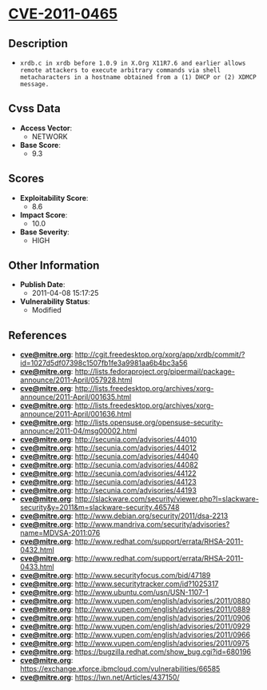 
# [CVE-2011-0465](http://cgit.freedesktop.org/xorg/app/xrdb/commit/?id=1027d5df07398c1507fb1fe3a9981aa6b4bc3a56)

## Description

- `xrdb.c in xrdb before 1.0.9 in X.Org X11R7.6 and earlier allows remote attackers to execute arbitrary commands via shell metacharacters in a hostname obtained from a (1) DHCP or (2) XDMCP message.`

## Cvss Data

- **Access Vector**:
  - NETWORK
- **Base Score**:
  - 9.3

## Scores

- **Exploitability Score**:
  - 8.6
- **Impact Score**:
  - 10.0
- **Base Severity**:
  - HIGH

## Other Information

- **Publish Date**:
  - 2011-04-08 15:17:25
- **Vulnerability Status**:
  - Modified

## References

- **cve@mitre.org**: http://cgit.freedesktop.org/xorg/app/xrdb/commit/?id=1027d5df07398c1507fb1fe3a9981aa6b4bc3a56
- **cve@mitre.org**: http://lists.fedoraproject.org/pipermail/package-announce/2011-April/057928.html
- **cve@mitre.org**: http://lists.freedesktop.org/archives/xorg-announce/2011-April/001635.html
- **cve@mitre.org**: http://lists.freedesktop.org/archives/xorg-announce/2011-April/001636.html
- **cve@mitre.org**: http://lists.opensuse.org/opensuse-security-announce/2011-04/msg00002.html
- **cve@mitre.org**: http://secunia.com/advisories/44010
- **cve@mitre.org**: http://secunia.com/advisories/44012
- **cve@mitre.org**: http://secunia.com/advisories/44040
- **cve@mitre.org**: http://secunia.com/advisories/44082
- **cve@mitre.org**: http://secunia.com/advisories/44122
- **cve@mitre.org**: http://secunia.com/advisories/44123
- **cve@mitre.org**: http://secunia.com/advisories/44193
- **cve@mitre.org**: http://slackware.com/security/viewer.php?l=slackware-security&y=2011&m=slackware-security.465748
- **cve@mitre.org**: http://www.debian.org/security/2011/dsa-2213
- **cve@mitre.org**: http://www.mandriva.com/security/advisories?name=MDVSA-2011:076
- **cve@mitre.org**: http://www.redhat.com/support/errata/RHSA-2011-0432.html
- **cve@mitre.org**: http://www.redhat.com/support/errata/RHSA-2011-0433.html
- **cve@mitre.org**: http://www.securityfocus.com/bid/47189
- **cve@mitre.org**: http://www.securitytracker.com/id?1025317
- **cve@mitre.org**: http://www.ubuntu.com/usn/USN-1107-1
- **cve@mitre.org**: http://www.vupen.com/english/advisories/2011/0880
- **cve@mitre.org**: http://www.vupen.com/english/advisories/2011/0889
- **cve@mitre.org**: http://www.vupen.com/english/advisories/2011/0906
- **cve@mitre.org**: http://www.vupen.com/english/advisories/2011/0929
- **cve@mitre.org**: http://www.vupen.com/english/advisories/2011/0966
- **cve@mitre.org**: http://www.vupen.com/english/advisories/2011/0975
- **cve@mitre.org**: https://bugzilla.redhat.com/show_bug.cgi?id=680196
- **cve@mitre.org**: https://exchange.xforce.ibmcloud.com/vulnerabilities/66585
- **cve@mitre.org**: https://lwn.net/Articles/437150/
